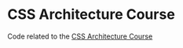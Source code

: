# CSS Architecture Course

Code related to the [CSS Architecture Course](https://pro.codely.tv/library/arquitectura-css/)
